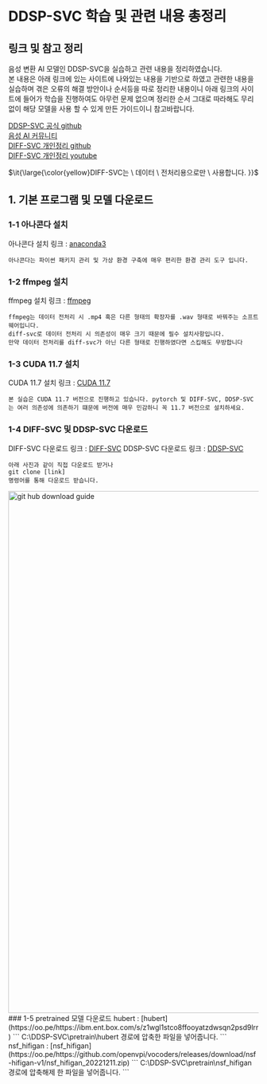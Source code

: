 # DDSP-SVC 학습 및 관련 내용 총정리

## 링크 및 참고 정리
음성 변환 AI 모델인 DDSP-SVC을 실습하고 관련 내용을 정리하였습니다.   
본 내용은 아래 링크에 있는 사이트에 나와있는 내용을 기반으로 하였고 관련한 내용을 실습하며 겪은 오류의 해결 방안이나 순서등을 따로 정리한 내용이니 아래 링크의 사이트에 들어가 학습을 진행하여도 아무런 문제 없으며
정리한 순서 그대로 따라해도 무리없이 해당 모델을 사용 할 수 있게 만든 가이드이니 참고바랍니다.

[DDSP-SVC 공식 github](https://github.com/yxlllc/DDSP-SVC/blob/master/ko_README.md)   
[음성 AI 커뮤니티](https://arca.live/b/aispeech/74125759)   
[DIFF-SVC 개인정리 github](https://github.com/wlsdml1114/diff-svc)   
[DIFF-SVC 개인정리 youtube](https://www.youtube.com/watch?v=8hJ1Wullg_g)  

$\it{\large{\color{yellow}DIFF-SVC는 \ 데이터 \ 전처리용으로만 \ 사용합니다. }}$


## 1. 기본 프로그램 및 모델 다운로드
### 1-1 아나콘다 설치

아나콘다 설치 링크 : [anaconda3](https://www.anaconda.com/download)
```
아나콘다는 파이썬 패키지 관리 및 가상 환경 구축에 매우 편리한 환경 관리 도구 입니다.
```
### 1-2 ffmpeg 설치
ffmpeg 설치 링크 : [ffmpeg](https://www.gyan.dev/ffmpeg/builds/)
```
ffmpeg는 데이터 전처리 시 .mp4 혹은 다른 형태의 확장자를 .wav 형태로 바꿔주는 소프트웨어입니다.
diff-svc로 데이터 전처리 시 의존성이 매우 크기 때문에 필수 설치사항입니다.
만약 데이터 전처리를 diff-svc가 아닌 다른 형태로 진행하였다면 스킵해도 무방합니다
```
### 1-3 CUDA 11.7 설치
CUDA 11.7 설치 링크 : [CUDA 11.7](https://developer.nvidia.com/cuda-11-7-0-download-archive?target_os=Windows&target_arch=x86_64&target_version=10&target_type=exe_local)
```
본 실습은 CUDA 11.7 버전으로 진행하고 있습니다. pytorch 및 DIFF-SVC, DDSP-SVC는 여러 의존성에 의존하기 떄문에 버전에 매우 민감하니 꼭 11.7 버전으로 설치하세요.
```
### 1-4 DIFF-SVC 및 DDSP-SVC 다운로드
DIFF-SVC 다운로드 링크 : [DIFF-SVC](https://github.com/prophesier/diff-svc)
DDSP-SVC 다운로드 링크 : [DDSP-SVC](https://github.com/yxlllc/DDSP-SVC)

```
아래 사진과 같이 직접 다운로드 받거나
git clone [link]
명령어를 통해 다운로드 받습니다.
```
      
<img width="1048" alt="git hub download guide" src="https://github.com/YooJeYong/DDSP-SVC/assets/170379560/fd5d1ab4-2945-41e2-bf02-17848da3594d">
### 1-5 pretrained 모델 다운로드
hubert : [hubert](https://oo.pe/https://ibm.ent.box.com/s/z1wgl1stco8ffooyatzdwsqn2psd9lrr)
```
C:\DDSP-SVC\pretrain\hubert
경로에 압축한 파일을 넣어줍니다.
```
nsf_hifigan : [nsf_hifigan](https://oo.pe/https://github.com/openvpi/vocoders/releases/download/nsf-hifigan-v1/nsf_hifigan_20221211.zip)
```
C:\DDSP-SVC\pretrain\nsf_hifigan
경로에 압축해제 한 파일을 넣어줍니다.
```



